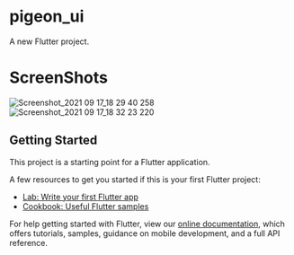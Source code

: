 # pigeon_ui

A new Flutter project.

# ScreenShots
![Screenshot_2021 09 17_18 29 40 258](https://user-images.githubusercontent.com/36920057/133783736-0d5ceffd-04dc-42e8-bb96-6ad85bb08bc9.png)
![Screenshot_2021 09 17_18 32 23 220](https://user-images.githubusercontent.com/36920057/133783774-c7ce40af-700b-428c-af29-d443993b14e7.png)


## Getting Started

This project is a starting point for a Flutter application.

A few resources to get you started if this is your first Flutter project:

- [Lab: Write your first Flutter app](https://flutter.dev/docs/get-started/codelab)
- [Cookbook: Useful Flutter samples](https://flutter.dev/docs/cookbook)

For help getting started with Flutter, view our
[online documentation](https://flutter.dev/docs), which offers tutorials,
samples, guidance on mobile development, and a full API reference.
